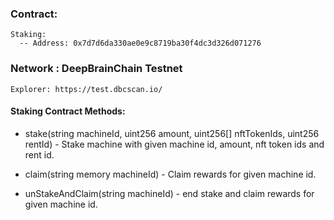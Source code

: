 ### Contract:
    Staking: 
      -- Address: 0x7d7d6da330ae0e9c8719ba30f4dc3d326d071276

### Network : DeepBrainChain Testnet
    Explorer: https://test.dbcscan.io/

#### Staking Contract Methods:

* stake(string  machineId, uint256 amount, uint256[] nftTokenIds, uint256 rentId) - Stake machine with given machine id, amount, nft token ids and rent id.

* claim(string memory machineId) - Claim rewards for given machine id.

* unStakeAndClaim(string  machineId) - end stake and claim rewards for given machine id.
